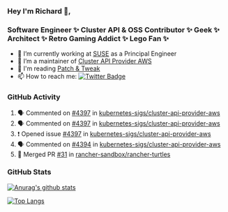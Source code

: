 ### Hey I'm Richard 👋, 

<h3 align="left">Software Engineer ✨ Cluster API & OSS Contributor ✨ Geek ✨ Architect ✨ Retro Gaming Addict ✨ Lego Fan ✨</h3>

- 🔭 I’m currently working at [SUSE](https://www.suse.com/) as a Principal Engineer
- 👯 I’m a maintainer of [Cluster API Provider AWS](https://github.com/kubernetes-sigs/cluster-api-provider-aws)
- 💬 I'm reading [Patch & Tweak](https://bjooks.com/products/patch-tweak-exploring-modular-synthesis)
- 📫 How to reach me: [![Twitter Badge](https://img.shields.io/badge/-@fruit_case-00acee?style=flat&logo=Twitter&logoColor=white)](https://twitter.com/intent/follow?screen_name=fruit_case "Follow on Twitter")

### GitHub Activity 

<!--START_SECTION:activity-->
1. 🗣 Commented on [#4397](https://github.com/kubernetes-sigs/cluster-api-provider-aws/issues/4397#issuecomment-1634320813) in [kubernetes-sigs/cluster-api-provider-aws](https://github.com/kubernetes-sigs/cluster-api-provider-aws)
2. 🗣 Commented on [#4397](https://github.com/kubernetes-sigs/cluster-api-provider-aws/issues/4397#issuecomment-1634320437) in [kubernetes-sigs/cluster-api-provider-aws](https://github.com/kubernetes-sigs/cluster-api-provider-aws)
3. ❗ Opened issue [#4397](https://github.com/kubernetes-sigs/cluster-api-provider-aws/issues/4397) in [kubernetes-sigs/cluster-api-provider-aws](https://github.com/kubernetes-sigs/cluster-api-provider-aws)
4. 🗣 Commented on [#4394](https://github.com/kubernetes-sigs/cluster-api-provider-aws/issues/4394#issuecomment-1634317363) in [kubernetes-sigs/cluster-api-provider-aws](https://github.com/kubernetes-sigs/cluster-api-provider-aws)
5. 🎉 Merged PR [#31](https://github.com/rancher-sandbox/rancher-turtles/pull/31) in [rancher-sandbox/rancher-turtles](https://github.com/rancher-sandbox/rancher-turtles)
<!--END_SECTION:activity-->

### GitHub Stats

[![Anurag's github stats](https://github-readme-stats.vercel.app/api?username=richardcase&count_private=true&show_icons=true)](https://github.com/anuraghazra/github-readme-stats)

[![Top Langs](https://github-readme-stats.vercel.app/api/top-langs/?username=richardcase&hide=html&layout=compact)](https://github.com/anuraghazra/github-readme-stats)
